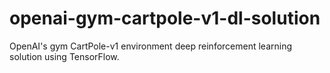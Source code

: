 # openai-gym-cartpole-v1-dl-solution
OpenAI's gym CartPole-v1 environment deep reinforcement learning solution using TensorFlow.

